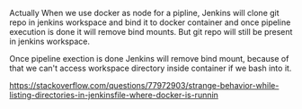 Actually When we use docker as node for a pipline, Jenkins will clone git repo in jenkins workspace and bind it to docker container and once pipeline execution is done it will remove bind mounts. But git repo will still be present in jenkins workspace.

Once pipeline exection is done Jenkins will remove bind mount, because of that we can't access workspace directory inside container if we bash into it.

https://stackoverflow.com/questions/77972903/strange-behavior-while-listing-directories-in-jenkinsfile-where-docker-is-runnin

